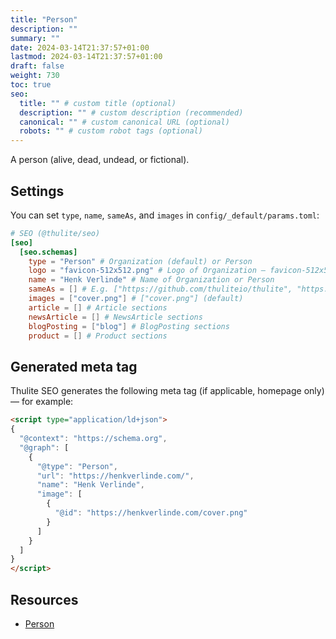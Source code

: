 ```yaml
---
title: "Person"
description: ""
summary: ""
date: 2024-03-14T21:37:57+01:00
lastmod: 2024-03-14T21:37:57+01:00
draft: false
weight: 730
toc: true
seo:
  title: "" # custom title (optional)
  description: "" # custom description (recommended)
  canonical: "" # custom canonical URL (optional)
  robots: "" # custom robot tags (optional)
---
```


A person (alive, dead, undead, or fictional).

## Settings

You can set `type`, `name`, `sameAs`, and `images` in `config/_default/params.toml`:

```toml {title="params.toml"}
# SEO (@thulite/seo)
[seo]
  [seo.schemas]
    type = "Person" # Organization (default) or Person
    logo = "favicon-512x512.png" # Logo of Organization — favicon-512x512.png (default)
    name = "Henk Verlinde" # Name of Organization or Person
    sameAs = [] # E.g. ["https://github.com/thuliteio/thulite", "https://fosstodon.org/@thulite"]
    images = ["cover.png"] # ["cover.png"] (default)
    article = [] # Article sections
    newsArticle = [] # NewsArticle sections
    blogPosting = ["blog"] # BlogPosting sections
    product = [] # Product sections
```

## Generated meta tag

Thulite SEO generates the following meta tag (if applicable, homepage only) — for example:

```html
<script type="application/ld+json">
{
  "@context": "https://schema.org",
  "@graph": [
    {
      "@type": "Person",
      "url": "https://henkverlinde.com/",
      "name": "Henk Verlinde",
      "image": [
        {
          "@id": "https://henkverlinde.com/cover.png"
        }
      ]
    }
  ]
}
</script>
```

## Resources

- [Person](https://schema.org/Person)
